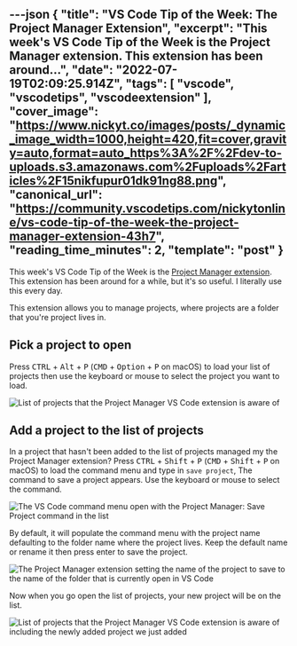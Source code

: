 ---json
{
  "title": "VS Code Tip of the Week: The Project Manager Extension",
  "excerpt": "This week's VS Code Tip of the Week is the Project Manager extension. This extension has been around...",
  "date": "2022-07-19T02:09:25.914Z",
  "tags": [
    "vscode",
    "vscodetips",
    "vscodeextension"
  ],
  "cover_image": "https://www.nickyt.co/images/posts/_dynamic_image_width=1000,height=420,fit=cover,gravity=auto,format=auto_https%3A%2F%2Fdev-to-uploads.s3.amazonaws.com%2Fuploads%2Farticles%2F15nikfupur01dk91ng88.png",
  "canonical_url": "https://community.vscodetips.com/nickytonline/vs-code-tip-of-the-week-the-project-manager-extension-43h7",
  "reading_time_minutes": 2,
  "template": "post"
}
---

This week's VS Code Tip of the Week is the [Project Manager extension](https://marketplace.visualstudio.com/items?itemName=alefragnani.project-manager). This extension has been around for a while, but it's so useful. I literally use this every day.

This extension allows you to manage projects, where projects are a folder that you're project lives in.

## Pick a project to open

Press <kbd>CTRL</kbd> + <kbd>Alt</kbd> + <kbd>P</kbd> (<kbd>CMD</kbd> + <kbd>Option</kbd> + <kbd>P</kbd> on macOS) to load your list of projects then use the keyboard or mouse to select the project you want to load.

![List of projects that the Project Manager VS Code extension is aware of](https://www.nickyt.co/images/posts/_uploads_articles_3lxmhrcuigniwmrmxjoh.png)

## Add a project to the list of projects

In a project that hasn't been added to the list of projects managed my the Project Manager extension? Press <kbd>CTRL</kbd> + <kbd>Shift</kbd> + <kbd>P</kbd> (<kbd>CMD</kbd> + <kbd>Shift</kbd> + <kbd>P</kbd> on macOS) to load the command menu and type in `save project`, The command to save a project appears. Use the keyboard or mouse to select the command.

![The VS Code command menu open with the Project Manager: Save Project command in the list](https://www.nickyt.co/images/posts/_uploads_articles_gnupeg2g5vmsrhgpvwgo.png)

By default, it will populate the command menu with the project name defaulting to the folder name where the project lives. Keep the default name or rename it then press enter to save the project.

![The Project Manager extension setting the name of the project to save to the name of the folder that is currently open in VS Code](https://www.nickyt.co/images/posts/_uploads_articles_8fd6ro3jv8ylro689u5u.png)

Now when you go open the list of projects, your new project will be on the list.

![List of projects that the Project Manager VS Code extension is aware of including the newly added project we just added](https://www.nickyt.co/images/posts/_uploads_articles_p1nb5p87mx3owvzugbux.png)
